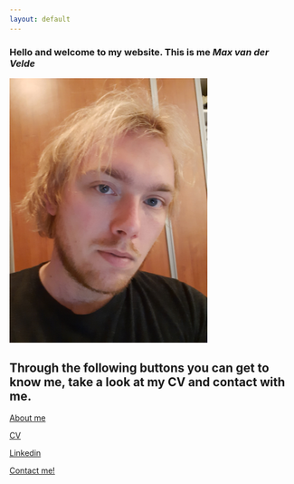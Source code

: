 ```yaml
---
layout: default
---
```

### Hello and welcome to my website. This is me *Max van der Velde*
<img src="Picture.jpg" width="350"/>


## Through the following buttons you can get to know me, take a look at my CV and contact with me.

[About me](https://maxvandervelde.github.io/About%20me/me) 


[CV](https://maxvandervelde.github.io/CV/CV)  


[Linkedin](https://www.linkedin.com/in/max-van-der-velde-9a6990121/)


[Contact me!](mailto:m.e.vandervelde@uu.nl)
